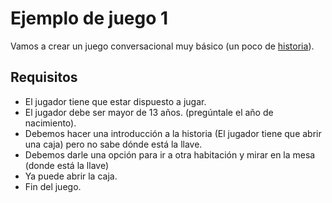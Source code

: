 # Ejemplo de juego 1

Vamos a crear un juego conversacional muy básico (un poco de [historia](https://es.wikipedia.org/wiki/Aventura_conversacional)).

## Requisitos

- El jugador tiene que estar dispuesto a jugar.
- El jugador debe ser mayor de 13 años. (pregúntale el año de nacimiento).
- Debemos hacer una introducción a la historia (El jugador tiene que abrir una caja) pero no sabe dónde está la llave.
- Debemos darle una opción para ir a otra habitación y mirar en la mesa (donde está la llave)
- Ya puede abrir la caja.
- Fin del juego.
